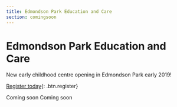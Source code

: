 ```yaml
---
title: Edmondson Park Education and Care
section: comingsoon
---
```


# Edmondson Park Education and Care

New early childhood centre opening in Edmondson Park early 2019!

[Register today](mailto:edpark@educationandcare.org){: .btn.register}

<section id="links">
  <i data-feather="facebook"></i> Coming soon
  <span class="spacer"></span>
  <i data-feather="phone"></i> Coming soon
</section>
